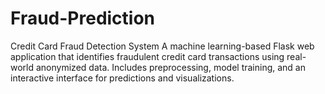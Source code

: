 # Fraud-Prediction
Credit Card Fraud Detection System A machine learning-based Flask web application that identifies fraudulent credit card transactions using real-world anonymized data. Includes preprocessing, model training, and an interactive interface for predictions and visualizations.
